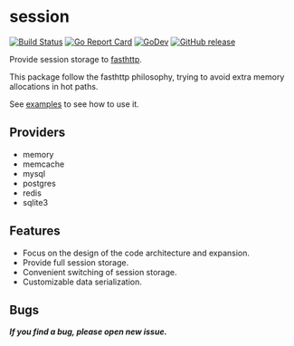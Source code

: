 session
=======

[![Build Status](https://img.shields.io/shippable/5444c5ecb904a4b21567b0ff.svg)](https://travis-ci.org/fasthttp/session)
[![Go Report Card](https://goreportcard.com/badge/github.com/fasthttp/session)](https://goreportcard.com/report/github.com/fasthttp/session)
[![GoDev](https://img.shields.io/badge/go.dev-reference-007d9c?logo=go&logoColor=white)](https://pkg.go.dev/github.com/fasthttp/session)
[![GitHub release](https://img.shields.io/github/release/fasthttp/session.svg)](https://github.com/fasthttp/session/releases)


Provide session storage to [fasthttp](https://github.com/valyala/fasthttp).

This package follow the fasthttp philosophy, trying to avoid extra memory allocations in hot paths.

See [examples](https://github.com/fasthttp/session/tree/master/examples) to see how to use it.

## Providers

- memory
- memcache
- mysql
- postgres
- redis
- sqlite3


## Features

- Focus on the design of the code architecture and expansion.
- Provide full session storage.
- Convenient switching of session storage.
- Customizable data serialization.


## Bugs

***If you find a bug, please open new issue.***
